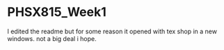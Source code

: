# PHSX815_Week1
I edited the readme but for some reason it opened with tex shop in a new windows. not a big deal i hope.